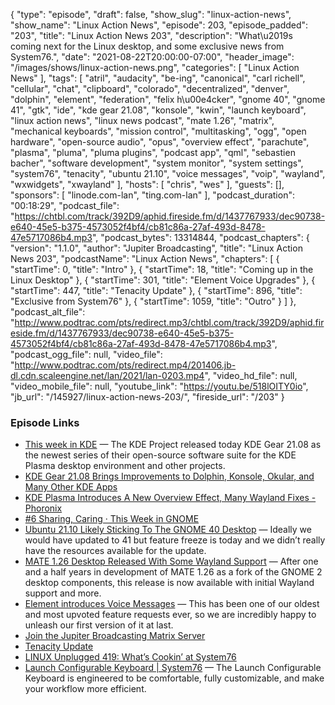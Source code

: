 {
  "type": "episode",
  "draft": false,
  "show_slug": "linux-action-news",
  "show_name": "Linux Action News",
  "episode": 203,
  "episode_padded": "203",
  "title": "Linux Action News 203",
  "description": "What\u2019s coming next for the Linux desktop, and some exclusive news from System76.",
  "date": "2021-08-22T20:00:00-07:00",
  "header_image": "/images/shows/linux-action-news.png",
  "categories": [
    "Linux Action News"
  ],
  "tags": [
    "atril",
    "audacity",
    "be-ing",
    "canonical",
    "carl richell",
    "cellular",
    "chat",
    "clipboard",
    "colorado",
    "decentralized",
    "denver",
    "dolphin",
    "element",
    "federation",
    "felix h\u00e4cker",
    "gnome 40",
    "gnome 41",
    "gtk",
    "ide",
    "kde gear 21.08",
    "konsole",
    "kwin",
    "launch keyboard",
    "linux action news",
    "linux news podcast",
    "mate 1.26",
    "matrix",
    "mechanical keyboards",
    "mission control",
    "multitasking",
    "ogg",
    "open hardware",
    "open-source audio",
    "opus",
    "overview effect",
    "parachute",
    "plasma",
    "pluma",
    "pluma plugins",
    "podcast app",
    "qml",
    "sebastien bacher",
    "software development",
    "system monitor",
    "system settings",
    "system76",
    "tenacity",
    "ubuntu 21.10",
    "voice messages",
    "voip",
    "wayland",
    "wxwidgets",
    "xwayland"
  ],
  "hosts": [
    "chris",
    "wes"
  ],
  "guests": [],
  "sponsors": [
    "linode.com-lan",
    "ting.com-lan"
  ],
  "podcast_duration": "00:18:29",
  "podcast_file": "https://chtbl.com/track/392D9/aphid.fireside.fm/d/1437767933/dec90738-e640-45e5-b375-4573052f4bf4/cb81c86a-27af-493d-8478-47e5717086b4.mp3",
  "podcast_bytes": 13314844,
  "podcast_chapters": {
    "version": "1.1.0",
    "author": "Jupiter Broadcasting",
    "title": "Linux Action News 203",
    "podcastName": "Linux Action News",
    "chapters": [
      {
        "startTime": 0,
        "title": "Intro"
      },
      {
        "startTime": 18,
        "title": "Coming up in the Linux Desktop"
      },
      {
        "startTime": 301,
        "title": "Element Voice Upgrades"
      },
      {
        "startTime": 447,
        "title": "Tenacity Update"
      },
      {
        "startTime": 896,
        "title": "Exclusive from System76"
      },
      {
        "startTime": 1059,
        "title": "Outro"
      }
    ]
  },
  "podcast_alt_file": "http://www.podtrac.com/pts/redirect.mp3/chtbl.com/track/392D9/aphid.fireside.fm/d/1437767933/dec90738-e640-45e5-b375-4573052f4bf4/cb81c86a-27af-493d-8478-47e5717086b4.mp3",
  "podcast_ogg_file": null,
  "video_file": "http://www.podtrac.com/pts/redirect.mp4/201406.jb-dl.cdn.scaleengine.net/lan/2021/lan-0203.mp4",
  "video_hd_file": null,
  "video_mobile_file": null,
  "youtube_link": "https://youtu.be/518lOITY0io",
  "jb_url": "/145927/linux-action-news-203/",
  "fireside_url": "/203"
}


### Episode Links

  * [This week in KDE](https://pointieststick.com/2021/08/20/this-week-in-kde-some-cool-new-stuff/ "This week in KDE") — The KDE Project released today KDE Gear 21.08 as the newest series of their open-source software suite for the KDE Plasma desktop environment and other projects.
  * [KDE Gear 21.08 Brings Improvements to Dolphin, Konsole, Okular, and Many Other KDE Apps](https://9to5linux.com/kde-gear-21-08-brings-improvements-to-dolphin-konsole-okular-and-many-other-kde-apps "KDE Gear 21.08 Brings Improvements to Dolphin, Konsole, Okular, and Many Other KDE Apps")
  * [KDE Plasma Introduces A New Overview Effect, Many Wayland Fixes - Phoronix](https://www.phoronix.com/scan.php?page=news_item&px=KDE-New-Overview-Effect "KDE Plasma Introduces A New Overview Effect, Many Wayland Fixes - Phoronix")
  * [#6 Sharing, Caring · This Week in GNOME](https://thisweek.gnome.org/posts/2021/08/twig-6/ "#6 Sharing, Caring · This Week in GNOME")
  * [Ubuntu 21.10 Likely Sticking To The GNOME 40 Desktop](https://www.phoronix.com/scan.php?page=news_item&px=Ubuntu-21.10-With-GNOME-40 "Ubuntu 21.10 Likely Sticking To The GNOME 40 Desktop") — Ideally we would have updated to 41 but feature freeze is today and we didn’t really have the resources available for the update.
  * [MATE 1.26 Desktop Released With Some Wayland Support](https://www.phoronix.com/scan.php?page=news_item&px=MATE-1.26-Desktop "MATE 1.26 Desktop Released With Some Wayland Support") — After one and a half years in development of MATE 1.26 as a fork of the GNOME 2 desktop components, this release is now available with initial Wayland support and more.
  * [Element introduces Voice Messages](https://element.io/blog/introducing-voice-messages-and-so-much-more/ "Element introduces Voice Messages") — This has been one of our oldest and most upvoted feature requests ever, so we are incredibly happy to unleash our first version of it at last.
  * [Join the Jupiter Broadcasting Matrix Server](http://linuxunplugged.com/matrix "Join the Jupiter Broadcasting Matrix Server")
  * [Tenacity Update](https://github.com/tenacityteam/tenacity/issues/90#issuecomment-901585714 "Tenacity Update")
  * [LINUX Unplugged 419: What’s Cookin’ at System76](https://linuxunplugged.com/419 "LINUX Unplugged 419: What’s Cookin’ at System76")
  * [Launch Configurable Keyboard | System76](https://system76.com/accessories/launch "Launch Configurable Keyboard | System76") — The Launch Configurable Keyboard is engineered to be comfortable, fully customizable, and make your workflow more efficient.


